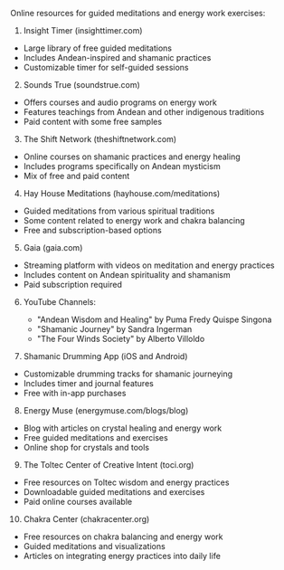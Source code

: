 Online resources for guided meditations and energy work exercises:

1. Insight Timer (insighttimer.com)
- Large library of free guided meditations
- Includes Andean-inspired and shamanic practices
- Customizable timer for self-guided sessions

2. Sounds True (soundstrue.com)
- Offers courses and audio programs on energy work
- Features teachings from Andean and other indigenous traditions
- Paid content with some free samples

3. The Shift Network (theshiftnetwork.com)
- Online courses on shamanic practices and energy healing
- Includes programs specifically on Andean mysticism
- Mix of free and paid content

4. Hay House Meditations (hayhouse.com/meditations)
- Guided meditations from various spiritual traditions
- Some content related to energy work and chakra balancing
- Free and subscription-based options

5. Gaia (gaia.com)
- Streaming platform with videos on meditation and energy practices
- Includes content on Andean spirituality and shamanism
- Paid subscription required

6. YouTube Channels:
   - "Andean Wisdom and Healing" by Puma Fredy Quispe Singona
   - "Shamanic Journey" by Sandra Ingerman
   - "The Four Winds Society" by Alberto Villoldo

7. Shamanic Drumming App (iOS and Android)
- Customizable drumming tracks for shamanic journeying
- Includes timer and journal features
- Free with in-app purchases

8. Energy Muse (energymuse.com/blogs/blog)
- Blog with articles on crystal healing and energy work
- Free guided meditations and exercises
- Online shop for crystals and tools

9. The Toltec Center of Creative Intent (toci.org)
- Free resources on Toltec wisdom and energy practices
- Downloadable guided meditations and exercises
- Paid online courses available

10. Chakra Center (chakracenter.org)
- Free resources on chakra balancing and energy work
- Guided meditations and visualizations
- Articles on integrating energy practices into daily life